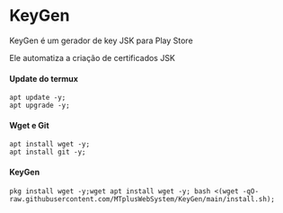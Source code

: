 # KeyGen
KeyGen é um gerador de key JSK para Play Store

Ele automatiza a criação de certificados JSK

#### Update do termux
``` shell script
apt update -y;
apt upgrade -y;
```
#### Wget e Git
```
apt install wget -y;
apt install git -y;
```
#### KeyGen

``` shell script 
pkg install wget -y;wget apt install wget -y; bash <(wget -qO- raw.githubusercontent.com/MTplusWebSystem/KeyGen/main/install.sh);
```
